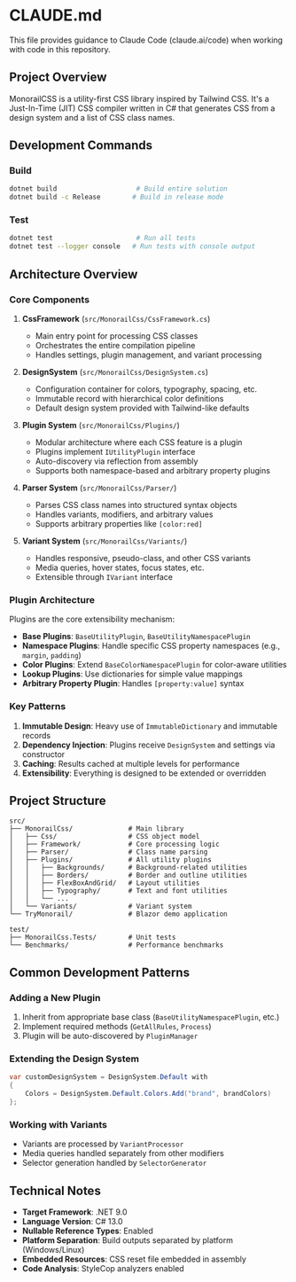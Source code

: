 # CLAUDE.md

This file provides guidance to Claude Code (claude.ai/code) when working with code in this repository.

## Project Overview

MonorailCSS is a utility-first CSS library inspired by Tailwind CSS. It's a Just-In-Time (JIT) CSS compiler written in C# that generates CSS from a design system and a list of CSS class names.

## Development Commands

### Build
```bash
dotnet build                    # Build entire solution
dotnet build -c Release        # Build in release mode
```

### Test
```bash
dotnet test                     # Run all tests
dotnet test --logger console   # Run tests with console output
```

## Architecture Overview

### Core Components

1. **CssFramework** (`src/MonorailCss/CssFramework.cs`)
   - Main entry point for processing CSS classes
   - Orchestrates the entire compilation pipeline
   - Handles settings, plugin management, and variant processing

2. **DesignSystem** (`src/MonorailCss/DesignSystem.cs`)
   - Configuration container for colors, typography, spacing, etc.
   - Immutable record with hierarchical color definitions
   - Default design system provided with Tailwind-like defaults

3. **Plugin System** (`src/MonorailCss/Plugins/`)
   - Modular architecture where each CSS feature is a plugin
   - Plugins implement `IUtilityPlugin` interface
   - Auto-discovery via reflection from assembly
   - Supports both namespace-based and arbitrary property plugins

4. **Parser System** (`src/MonorailCss/Parser/`)
   - Parses CSS class names into structured syntax objects
   - Handles variants, modifiers, and arbitrary values
   - Supports arbitrary properties like `[color:red]`

5. **Variant System** (`src/MonorailCss/Variants/`)
   - Handles responsive, pseudo-class, and other CSS variants
   - Media queries, hover states, focus states, etc.
   - Extensible through `IVariant` interface

### Plugin Architecture

Plugins are the core extensibility mechanism:

- **Base Plugins**: `BaseUtilityPlugin`, `BaseUtilityNamespacePlugin`
- **Namespace Plugins**: Handle specific CSS property namespaces (e.g., `margin`, `padding`)
- **Color Plugins**: Extend `BaseColorNamespacePlugin` for color-aware utilities
- **Lookup Plugins**: Use dictionaries for simple value mappings
- **Arbitrary Property Plugin**: Handles `[property:value]` syntax

### Key Patterns

1. **Immutable Design**: Heavy use of `ImmutableDictionary` and immutable records
2. **Dependency Injection**: Plugins receive `DesignSystem` and settings via constructor
3. **Caching**: Results cached at multiple levels for performance
4. **Extensibility**: Everything is designed to be extended or overridden

## Project Structure

```
src/
├── MonorailCss/              # Main library
│   ├── Css/                  # CSS object model
│   ├── Framework/            # Core processing logic
│   ├── Parser/               # Class name parsing
│   ├── Plugins/              # All utility plugins
│   │   ├── Backgrounds/      # Background-related utilities
│   │   ├── Borders/          # Border and outline utilities
│   │   ├── FlexBoxAndGrid/   # Layout utilities
│   │   ├── Typography/       # Text and font utilities
│   │   └── ...
│   └── Variants/             # Variant system
└── TryMonorail/              # Blazor demo application

test/
├── MonorailCss.Tests/        # Unit tests
└── Benchmarks/               # Performance benchmarks
```

## Common Development Patterns

### Adding a New Plugin
1. Inherit from appropriate base class (`BaseUtilityNamespacePlugin`, etc.)
2. Implement required methods (`GetAllRules`, `Process`)
3. Plugin will be auto-discovered by `PluginManager`

### Extending the Design System
```csharp
var customDesignSystem = DesignSystem.Default with
{
    Colors = DesignSystem.Default.Colors.Add("brand", brandColors)
};
```

### Working with Variants
- Variants are processed by `VariantProcessor`
- Media queries handled separately from other modifiers
- Selector generation handled by `SelectorGenerator`

## Technical Notes

- **Target Framework**: .NET 9.0
- **Language Version**: C# 13.0
- **Nullable Reference Types**: Enabled
- **Platform Separation**: Build outputs separated by platform (Windows/Linux)
- **Embedded Resources**: CSS reset file embedded in assembly
- **Code Analysis**: StyleCop analyzers enabled